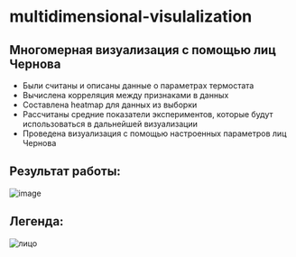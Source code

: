 # multidimensional-visulalization

## Многомерная визуализация с помощью лиц Чернова

- Были считаны и описаны данные о параметрах термостата 
- Вычислена корреляция между признаками в данных
- Составлена heatmap для данных из выборки
- Раcсчитаны средние показатели экспериментов, которые будут использоваться в дальнейшей визуализации
- Проведена визуализация с помощью настроенных параметров лиц Чернова

## Результат работы:
![image](https://github.com/derkacheva0/multidimensional-visulalization/assets/90909098/90943164-7fc9-4ea4-ba7b-7c60d6dcc62b)

## Легенда:
![лицо](https://github.com/derkacheva0/multidimensional-visulalization/assets/90909098/db45f0ce-87f3-4426-9d82-238e89f2aa79)

